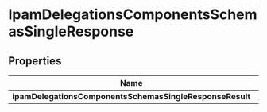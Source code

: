 # IpamDelegationsComponentsSchemasSingleResponse

## Properties
Name | Type | Description | Notes
------------ | ------------- | ------------- | -------------
**ipamDelegationsComponentsSchemasSingleResponseResult** | [**IpamDelegations**](IpamDelegations.md) |  |  [optional]
